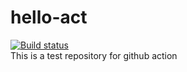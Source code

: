 # hello-act
[![Build status](https://github.com/ensup/hello-act/workflows/C/C++%20CI/badge.svg)](https://github.com/ensup/hello-act/actions?query=workflow%3A%22C%2FC%2B%2B+CI%22)
</br>
This is a test repository for github action
